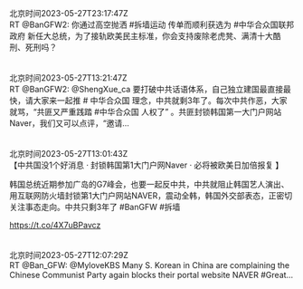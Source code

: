 北京时间2023-05-27T23:17:47Z<br>RT @BanGFW2: 你通过高空抛洒 #拆墙运动 传单而顺利获选为 #中华合众国联邦政府 新任大总统，为了接轨欧美民主标准，你会支持废除老虎凳、满清十大酷刑、死刑吗？<br><br><br>北京时间2023-05-27T13:21:47Z<br>RT @BanGFW2: @ShengXue_ca 要打破中共话语体系，自己独立建国最直接最快，请大家来一起推 # 中华合众国 理念，中共就剩3年了。每次中共作恶，大家就骂，“共匪又严重践踏 #中华合众国 人权了” 。共匪封锁韩国第一大门户网站Naver，我们又可以点评，“邀请…<br><br><br>北京时间2023-05-27T13:01:43Z<br>【中共国没1个好消息 · 封锁韩国第1大门户网Naver · 必将被欧美日加倍报复 】

韩国总统近期参加广岛的G7峰会，也要一起反中共，中共就阻止韩国艺人演出、用互联网防火墙封锁第1大门户网站NAVER，震动全韩，韩国外交部表态，正密切关注事态走向。中共只剩3年了
#BanGFW #拆墙

https://t.co/4X7uBPavcz<br><br><br>北京时间2023-05-27T12:07:29Z<br>RT @Ban_GFW: @MyloveKBS Many S. Korean in China are complaining the Chinese Communist Party again blocks their portal website NAVER  #Great…<br><br><br>